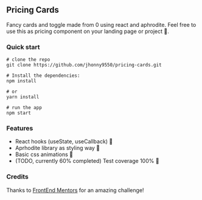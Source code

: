 ## Pricing Cards

Fancy cards and toggle made from 0 using react and aphrodite. Feel free to use this as pricing component on your landing page or project 🤠.

### Quick start

```
# clone the repo
git clone https://github.com/jhonny9550/pricing-cards.git

# Install the dependencies:
npm install

# or
yarn install

# run the app
npm start
```

### Features

* React hooks (useState, useCallback) 🚀
* Aprhodite library as styling way 💅
* Basic css animations 👋
* (TODO, currently 60% completed) Test coverage 100% 🔨

### Credits

Thanks to [FrontEnd Mentors](https://www.frontendmentor.io/challenges/pricing-component-with-toggle-8vPwRMIC) for an amazing challenge!
